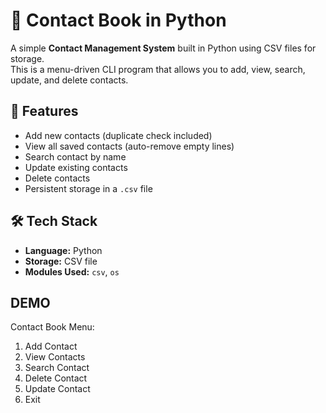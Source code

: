 # 📒 Contact Book in Python

A simple **Contact Management System** built in Python using CSV files for storage.  
This is a menu-driven CLI program that allows you to add, view, search, update, and delete contacts.

## 🚀 Features
- Add new contacts (duplicate check included)
- View all saved contacts (auto-remove empty lines)
- Search contact by name
- Update existing contacts
- Delete contacts
- Persistent storage in a `.csv` file

## 🛠 Tech Stack
- **Language:** Python
- **Storage:** CSV file
- **Modules Used:** `csv`, `os`

## DEMO
Contact Book Menu:
1. Add Contact
2. View Contacts
3. Search Contact
4. Delete Contact
5. Update Contact
6. Exit
